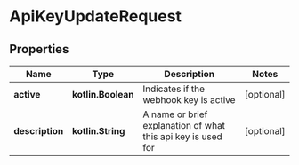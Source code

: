 
# ApiKeyUpdateRequest

## Properties
Name | Type | Description | Notes
------------ | ------------- | ------------- | -------------
**active** | **kotlin.Boolean** | Indicates if the webhook key is active |  [optional]
**description** | **kotlin.String** | A name or brief explanation of what this api key is used for |  [optional]



